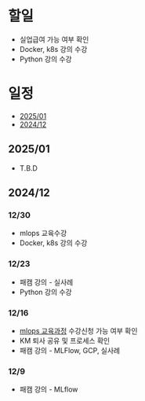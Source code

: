 
# 할일
- 실업급여 가능 여부 확인
- Docker, k8s 강의 수강
- Python 강의 수강
  
# 일정
- [2025/01](2025/01)
- [2024/12](2024/12)
## 2025/01
- T.B.D
## 2024/12

### 12/30
- mlops 교육수강
- Docker, k8s 강의 수강

### 12/23
- 패캠 강의 - 실사례
- Python 강의 수강

### 12/16
- [mlops 교육과정](https://hrd.work24.go.kr/hrdp/co/pcobo/PCOBO0100P.do?tracseId=AIG20240000458997&tracseTme=2&crseTracseSe=C0061&trainstCstmrId=500020048219&tracseReqstsCd=undefined&cstmConsTme=undefined#) 수강신청 가능 여부 확인
- KM 퇴사 공유 및 프로세스 확인
- 패캠 강의 - MLFlow, GCP, 실사례

### 12/9
- 패캠 강의 - MLflow
  
